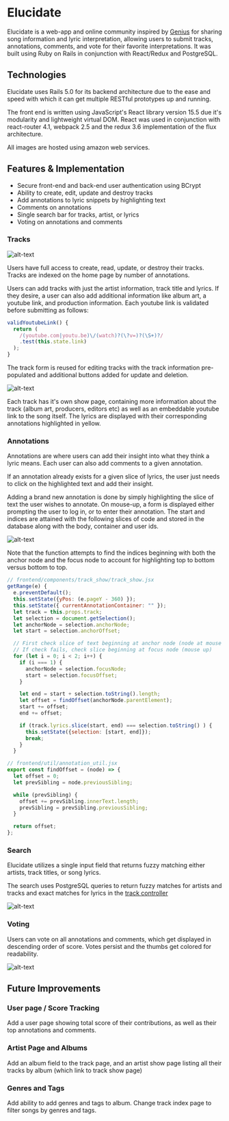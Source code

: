 # Elucidate

Elucidate is a web-app and online community inspired by [Genius](genius.com) for sharing song information and lyric interpretation, allowing users to submit tracks, annotations, comments, and vote for their favorite interpretations.  It was built using Ruby on Rails in conjunction with React/Redux and PostgreSQL.

## Technologies

Elucidate uses Rails 5.0 for its backend architecture due to the ease and speed with which it can get multiple RESTful prototypes up and running.  

The front end is written using JavaScript's React library version 15.5 due it's modularity and lightweight virtual DOM.  React was used in conjunction with react-router 4.1, webpack 2.5 and the redux 3.6 implementation of the flux architecture.  

All images are hosted using amazon web services.

## Features & Implementation

* Secure front-end and back-end user authentication using BCrypt
* Ability to create, edit, update and destroy tracks
* Add annotations to lyric snippets by highlighting text
* Comments on annotations
* Single search bar for tracks, artist, or lyrics
* Voting on annotations and comments

### Tracks

![alt-text](https://s3-us-west-1.amazonaws.com/elucidate-dev/production-readme-pics/Track+Index.png "Track Index")

Users have full access to create, read, update, or destroy their tracks.  Tracks are indexed on the home page by number of annotations.

Users can add tracks with just the artist information, track title and lyrics.  If they desire, a user can also add additional information like album art, a youtube link, and production information. Each youtube link is validated before submitting as follows:

``` javascript
validYoutubeLink() {
  return (
    /(youtube.com|youtu.be)\/(watch)?(\?v=)?(\S+)?/
    .test(this.state.link)
  );
}
```



The track form is reused for editing tracks with the track information pre-populated and additional buttons added for update and deletion.

![alt-text](https://s3-us-west-1.amazonaws.com/elucidate-dev/production-readme-pics/Track+Show.png "Track Show")

Each track has it's own show page, containing more information about the track (album art, producers, editors etc) as well as an embeddable youtube link to the song itself.  The lyrics are displayed with their corresponding annotations highlighted in yellow.


### Annotations

Annotations are where users can add their insight into what they think a lyric means.  Each user can also add comments to a given annotation.

If an annotation already exists for a given slice of lyrics, the user just needs to click on the highlighted text and add their insight.

Adding a brand new annotation is done by simply highlighting the slice of text the user wishes to annotate.  On mouse-up, a form is displayed either prompting the user to log in, or to enter their annotation.  The start and indices are attained with the following slices of code and stored in the database along with the body, container and user ids.  

![alt-text](https://s3-us-west-1.amazonaws.com/elucidate-dev/production-readme-pics/Adding+Annotations+Elucidate.gif "Adding annotation")

Note that the function attempts to find the indices beginning with both the anchor node and the focus node to account for highlighting top to bottom versus bottom to top.  

```javascript
// frontend/components/track_show/track_show.jsx
getRange(e) {
  e.preventDefault();
  this.setState({yPos: (e.pageY - 360) });
  this.setState({ currentAnnotationContainer: "" });
  let track = this.props.track;
  let selection = document.getSelection();
  let anchorNode = selection.anchorNode;
  let start = selection.anchorOffset;

  // First check slice of text beginning at anchor node (node at mouse down)
  // If check fails, check slice beginning at focus node (mouse up)
  for (let i = 0; i < 2; i++) {
    if (i === 1) {
      anchorNode = selection.focusNode;
      start = selection.focusOffset;
    }

    let end = start + selection.toString().length;
    let offset = findOffset(anchorNode.parentElement);
    start += offset;
    end += offset;

    if (track.lyrics.slice(start, end) === selection.toString() ) {
      this.setState({selection: [start, end]});
      break;
    }
  }
```

```javascript
// frontend/util/annotation_util.jsx
export const findOffset = (node) => {
  let offset = 0;
  let prevSibling = node.previousSibling;

  while (prevSibling) {
    offset += prevSibling.innerText.length;
    prevSibling = prevSibling.previousSibling;
  }

  return offset;
};
```

### Search

Elucidate utilizes a single input field that returns fuzzy matching either artists, track titles, or song lyrics.  

The search uses PostgreSQL queries to return fuzzy matches for artists and tracks and exact matches for lyrics in the [track controller](../blob/master/app/controllers/api/tracks_controller.rb)

![alt-text](https://s3-us-west-1.amazonaws.com/elucidate-dev/production-readme-pics/Lyrics+search.gif "Lyric Search")



### Voting

Users can vote on all annotations and comments, which get displayed in descending order of score.  Votes persist and the thumbs get colored for readability.  


![alt-text](https://s3-us-west-1.amazonaws.com/elucidate-dev/production-readme-pics/Voting.gif "Voting")

## Future Improvements

### User page / Score Tracking

Add a user page showing total score of their contributions, as well as their top annotations and comments.

### Artist Page and Albums

Add an album field to the track page, and an artist show page listing all their tracks by album (which link to track show page)

### Genres and Tags

Add ability to add genres and tags to album.  Change track index page to filter songs by genres and tags.  
